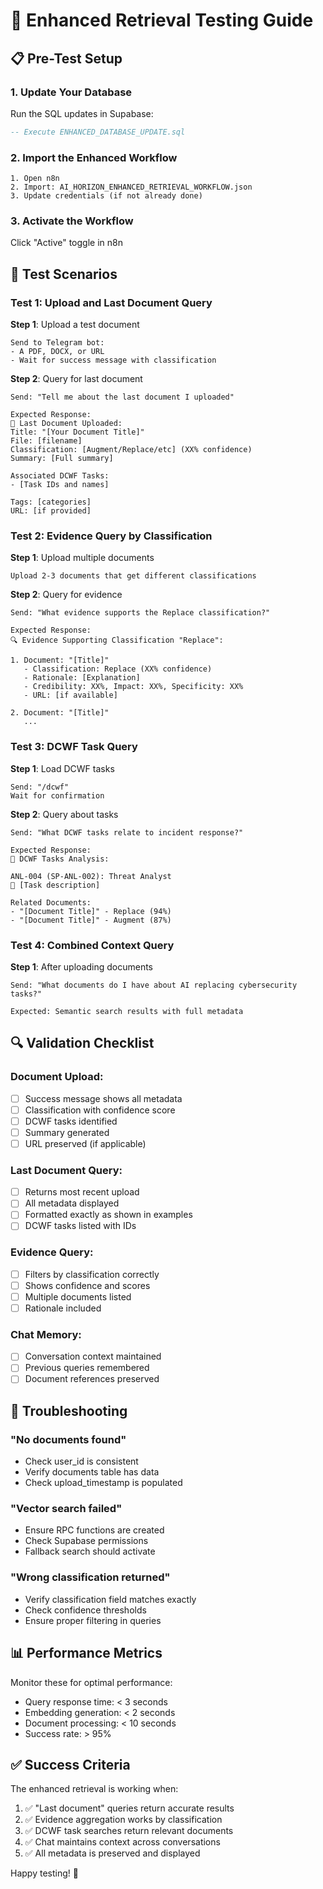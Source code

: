 # 🧪 Enhanced Retrieval Testing Guide

## 📋 **Pre-Test Setup**

### 1. Update Your Database
Run the SQL updates in Supabase:
```sql
-- Execute ENHANCED_DATABASE_UPDATE.sql
```

### 2. Import the Enhanced Workflow
```
1. Open n8n
2. Import: AI_HORIZON_ENHANCED_RETRIEVAL_WORKFLOW.json
3. Update credentials (if not already done)
```

### 3. Activate the Workflow
Click "Active" toggle in n8n

## 🔬 **Test Scenarios**

### Test 1: Upload and Last Document Query
**Step 1**: Upload a test document
```
Send to Telegram bot:
- A PDF, DOCX, or URL
- Wait for success message with classification
```

**Step 2**: Query for last document
```
Send: "Tell me about the last document I uploaded"

Expected Response:
📄 Last Document Uploaded:
Title: "[Your Document Title]"
File: [filename]
Classification: [Augment/Replace/etc] (XX% confidence)
Summary: [Full summary]

Associated DCWF Tasks:
- [Task IDs and names]

Tags: [categories]
URL: [if provided]
```

### Test 2: Evidence Query by Classification
**Step 1**: Upload multiple documents
```
Upload 2-3 documents that get different classifications
```

**Step 2**: Query for evidence
```
Send: "What evidence supports the Replace classification?"

Expected Response:
🔍 Evidence Supporting Classification "Replace":

1. Document: "[Title]"
   - Classification: Replace (XX% confidence)
   - Rationale: [Explanation]
   - Credibility: XX%, Impact: XX%, Specificity: XX%
   - URL: [if available]

2. Document: "[Title]"
   ...
```

### Test 3: DCWF Task Query
**Step 1**: Load DCWF tasks
```
Send: "/dcwf"
Wait for confirmation
```

**Step 2**: Query about tasks
```
Send: "What DCWF tasks relate to incident response?"

Expected Response:
🎯 DCWF Tasks Analysis:

ANL-004 (SP-ANL-002): Threat Analyst
📝 [Task description]

Related Documents:
- "[Document Title]" - Replace (94%)
- "[Document Title]" - Augment (87%)
```

### Test 4: Combined Context Query
**Step 1**: After uploading documents
```
Send: "What documents do I have about AI replacing cybersecurity tasks?"

Expected: Semantic search results with full metadata
```

## 🔍 **Validation Checklist**

### Document Upload:
- [ ] Success message shows all metadata
- [ ] Classification with confidence score
- [ ] DCWF tasks identified
- [ ] Summary generated
- [ ] URL preserved (if applicable)

### Last Document Query:
- [ ] Returns most recent upload
- [ ] All metadata displayed
- [ ] Formatted exactly as shown in examples
- [ ] DCWF tasks listed with IDs

### Evidence Query:
- [ ] Filters by classification correctly
- [ ] Shows confidence and scores
- [ ] Multiple documents listed
- [ ] Rationale included

### Chat Memory:
- [ ] Conversation context maintained
- [ ] Previous queries remembered
- [ ] Document references preserved

## 🐛 **Troubleshooting**

### "No documents found"
- Check user_id is consistent
- Verify documents table has data
- Check upload_timestamp is populated

### "Vector search failed"
- Ensure RPC functions are created
- Check Supabase permissions
- Fallback search should activate

### "Wrong classification returned"
- Verify classification field matches exactly
- Check confidence thresholds
- Ensure proper filtering in queries

## 📊 **Performance Metrics**

Monitor these for optimal performance:
- Query response time: < 3 seconds
- Embedding generation: < 2 seconds
- Document processing: < 10 seconds
- Success rate: > 95%

## ✅ **Success Criteria**

The enhanced retrieval is working when:
1. ✅ "Last document" queries return accurate results
2. ✅ Evidence aggregation works by classification
3. ✅ DCWF task searches return relevant documents
4. ✅ Chat maintains context across conversations
5. ✅ All metadata is preserved and displayed

Happy testing! 🎉 